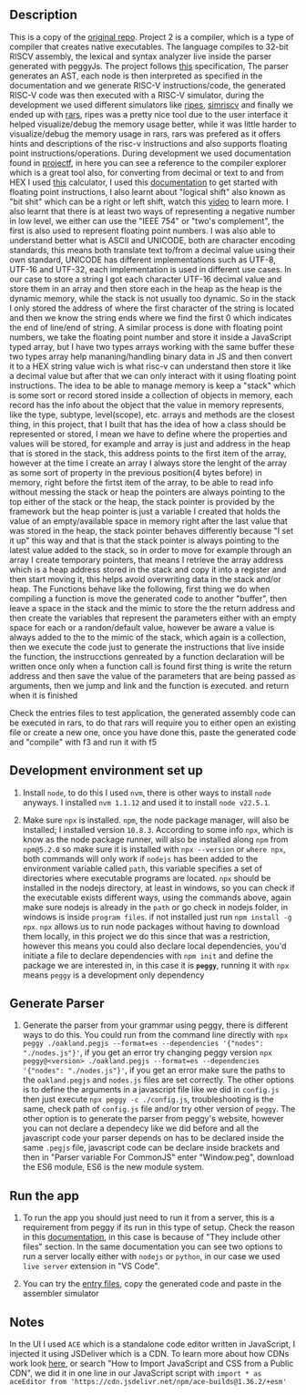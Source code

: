## Description

This is a copy of the [original repo](https://github.com/Jhgomez/CompilerFrontend/tree/main/ProjectoParser/assembly). Project 2 is a compiler, which is a type of compiler that creates native executables. The language compiles to 32-bit RISCV assembly, 
the lexical and syntax analyzer live inside the parser generated with peggyJs. The project follows [this](./Enunciado.pdf) specification,
The parser generates an AST, each node is then interpreted as specified in the documentation and we generate RISC-V instructions/code, 
the generated RISC-V code was then executed with a RISC-V simulator, during the development we used different simulators like 
[ripes](https://ripes.me/), [simriscv](https://simriscv.github.io/) and finally we ended up with [rars](https://github.com/TheThirdOne/rars),
ripes was a pretty nice tool due to the user interface it helped visualize/debug the memory usage better, while it was  little 
harder to visualize/debug the memory usage in rars, rars was prefered as it offers hints and descriptions of the risc-v instructions
and also supports floating point instructions/operations. During development we used documentation found in [projectf](https://projectf.io/),
in here you can see a reference to the compiler explorer which is a great tool also, for converting from decimal or text to and 
from HEX I used [this](https://www.rapidtables.com/convert/number/decimal-to-hex.html) calculator, I used this [documentation](https://msyksphinz-self.github.io/riscv-isadoc/html/rvfd.html#)
to get started with floating point instructions, I also learnt about "logical shift" also known as "bit shit" which can be a right 
or left shift, watch this [video](https://www.youtube.com/watch?v=-0FLvN7w3ZI) to learn more. I also learnt that there is at least 
two ways of representing a negative number in low level, we either can use the "IEEE 754" or "two's complement", the first is 
also used to represent floating point numbers. I was also able to understand better what is ASCII and UNICODE, both are
character encoding standards, this means both translate text to/from a decimal value using their own standard, UNICODE has different
implementations such as UTF-8, UTF-16 and UTF-32, each implementation is used in different use cases. In our case to store a
string I got each character UTF-16 decimal value and store them in an array and then store each in the heap as the heap is the dynamic
memory, while the stack is not usually too dynamic. So in the stack I only stored the address of where the first character of the 
string is located and then we know the string ends where we find the first 0 which indicates the end of line/end of string. A similar
process is done with floating point numbers, we take the floating point number and store it inside a JavaScript typed array, but I have
two types arrays working with the same buffer these two types array help mananing/handling binary data in JS and then convert it 
to a HEX string value wich is what risc-v can understand then store it like a decimal value but after that we can only interact
with it using floating point instructions. The idea to be able to manage memory is keep a "stack" which
is some sort or record stored inside a collection of objects in memory, each record has the info about the object that the value in memory represents, like the type, subtype, level(scope), etc. arrays and methods are the closest thing, in this project, that I built that has the idea of how a class should be
represented or stored, I mean we have to define where the properties and values will be stored, for example and array is just and address in the heap that is stored in the stack, this address points to the first item of the array, however at the time I create an array I always store the lenght of the array as some sort of property in the previous position(4 bytes before) in memory, right before the firtst item of the array, 
to be able to read info without messing the stack or heap the pointers are always pointing to the top either of the stack or the heap, the stack pointer is provided by the framework but the heap pointer is just a variable I created that holds the value of an empty/available space in memory right after the last
value that was stored in the heap, the stack pointer behaves differently because "I set it up" this way and that is that the stack pointer is always pointing to the latest value added to the stack, so in order to move for example through an array I create temporary pointers, that means I retrieve the array address which is a heap address stored in the stack and copy it into a register and then start moving it, this helps avoid overwriting data in the stack and/or heap. The Functions behave like the following, first thing we do when 
compiling a function is move the generated code to another "buffer", then leave a space in the stack and the mimic to store the the 
return address and then create the variables that represent the parameters either with an empty space for each or a randon/default value, however be aware a value is always added to the to the mimic of the stack, which again is a collection, then we execute the code just to
generate the instructions that live inside the function, the instrucctions genreated by a function declaration will be written once only
when a function call is found first thing is write the return address and then save the value of the parameters that are being passed as
arguments, then we jump and link and the function is executed. and return when it is finished

Check the entries files to test application, the generated assembly code can be executed in rars, to do that rars will require you to either open an existing file or create a new one, once you have done this, paste the generated code and "compile" with f3 and run it with f5

## Development environment set up

1. Install `node`, to do this I used `nvm`, there is other ways to install `node` anyways. I 
installed `nvm 1.1.12` and used it to install `node v22.5.1`.


2. Make sure `npx` is installed. `npm`, the node package manager, will also be installed; I installed version `10.8.3`. According
to some info `npx`, which is know as the node package runner, will also be installed along `npm` from `npm@5.2.0`
so make sure it is installed with `npx --version` or `where npx`, both commands will only work if
`nodejs` has been added to the environment variable called `path`, this variable specifies a set of 
directories where executable programs are located. `npx` should be installed in the nodejs directory, at least in
windows, so you can check if the executable exists different ways, using the commands above, again make
sure nodejs is already in the `path` or go check in nodejs folder, in windows is inside `program files`. if not installed
just run `npm install -g npx`. `npx` allows us to run node packages without having to download them locally, in
this project we do this since that was a restriction, however this means you could also declare local dependencies, you'd
initiate a file to declare dependencies with `npm init` and define the package we are interested in, in this case it is
**`peggy`**, running it with `npx` means `peggy` is a development only dependency

## Generate Parser

1. Generate the parser from your grammar using peggy, there is different ways to do this. You could
run from the command line directly with `npx peggy ./oakland.pegjs --format=es --dependencies '{"nodes": "./nodes.js"}'`, 
if you get an error try changing peggy version `npx peggy@<version> ./oakland.pegjs --format=es --dependencies '{"nodes": "./nodes.js"}'`,
if you get an error make sure the paths to the `oakland.pegjs` and `nodes.js` files are set correctly. The other options is
to define the arguments in a javascript file like we did in `config.js` then just execute `npx peggy -c ./config.js`, troubleshooting
is the same, check path of `config.js` file and/or try other version of `peggy`. The other option is to generate the parser from peggy's
website, however you can not declare a dependecy like we did before and all the javascript code your parser depends on has
to be declared inside the same `.pegjs` file, javascript code can be declare inside brackets and then in  "Parser variable For CommonJS" enter "Window.peg", download
the ES6 module, ES6 is the new module system.

## Run the app

1. To run the app you should just need to run it from a server, this is a requirement from peggy if its run in this type of setup.
Check the reason in this [documentation](https://developer.mozilla.org/en-US/docs/Learn/Common_questions/Tools_and_setup/set_up_a_local_testing_server#the_problem_with_testing_local_files), 
in this case is because of "They include other files" section. In the same documentation you can see two options to run a server locally
either with `nodejs` or `python`, in our case we used `live server` extension in "VS Code".

2. You can try the [entry files](../entryFIles), copy the generated code and paste in the assembler simulator

## Notes

In the UI I used `ACE` which is a standalone code editor written in JavaScript, I injected it using JSDeliver which is a CDN.
To learn more about how CDNs work look [here](https://www.freecodecamp.org/news/import-javascript-and-css-from-a-public-cdn/),
or search "How to Import JavaScript and CSS from a Public CDN", we did it in one line in our JavaScript script with `import * as aceEditor from 'https://cdn.jsdelivr.net/npm/ace-builds@1.36.2/+esm'`